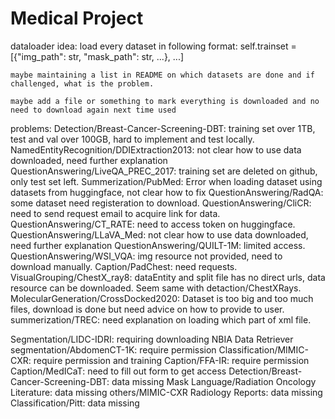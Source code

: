 # Medical Project

dataloader idea:
load every dataset in following format: self.trainset = [{"img_path": str, "mask_path": str, ...}, ...]

    maybe maintaining a list in README on which datasets are done and if challenged, what is the problem.

    maybe add a file or something to mark everything is downloaded and no need to download again next time used

problems:
Detection/Breast-Cancer-Screening-DBT: training set over 1TB, test and val over 100GB, hard to implement and test locally.
NamedEntityRecognition/DDIExtraction2013: not clear how to use data downloaded, need further explanation
QuestionAnswering/LiveQA_PREC_2017: training set are deleted on github, only test set left.
Summerization/PubMed: Error when loading dataset using datasets from huggingface, not clear how to fix
QuestionAnswering/RadQA: some dataset need registeration to download.
QuestionAnswering/CliCR: need to send request email to acquire link for data.
QuestionAnswering/CT_RATE: need to access token on huggingface.
QuestionAnswering/LLaVA_Med: not clear how to use data downloaded, need further explanation
QuestionAnswering/QUILT-1M: limited access.
QuestionAnswering/WSI_VQA: img resource not provided, need to download manually.
Caption/PadChest: need requests.
VisualGrouping/ChestX_ray8: dataEntity and split file has no direct urls, data resource can be downloaded. Seem same with detaction/ChestXRays.
MolecularGeneration/CrossDocked2020: Dataset is too big and too much files, download is done but need advice on how to provide to user.
summerization/TREC: need explanation on loading which part of xml file.

Segmentation/LIDC-IDRI: requiring downloading NBIA Data Retriever
segmentation/AbdomenCT-1K: require permission
Classification/MIMIC-CXR: require permission and training
Caption/FFA-IR: require permission
Caption/MedICaT: need to fill out form to get access
Detection/Breast-Cancer-Screening-DBT: data missing
Mask Language/Radiation Oncology Literature: data missing
others/MIMIC-CXR Radiology Reports: data missing
Classification/Pitt: data missing
